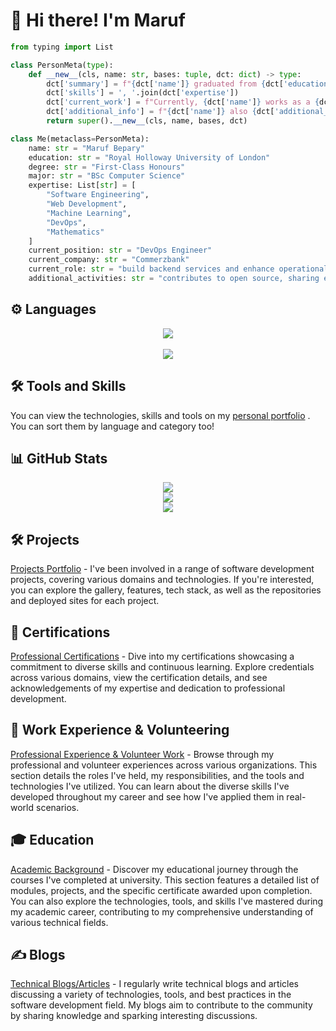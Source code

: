 # 👋 Hi there! I'm Maruf  

```py
from typing import List

class PersonMeta(type):
    def __new__(cls, name: str, bases: tuple, dct: dict) -> type:
        dct['summary'] = f"{dct['name']} graduated from {dct['education']} with a {dct['degree']} in {dct['major']}."
        dct['skills'] = ', '.join(dct['expertise'])
        dct['current_work'] = f"Currently, {dct['name']} works as a {dct['current_position']} at {dct['current_company']}, where they {dct['current_role']}."
        dct['additional_info'] = f"{dct['name']} also {dct['additional_activities']}."
        return super().__new__(cls, name, bases, dct)

class Me(metaclass=PersonMeta):
    name: str = "Maruf Bepary"
    education: str = "Royal Holloway University of London"
    degree: str = "First-Class Honours"
    major: str = "BSc Computer Science"
    expertise: List[str] = [
        "Software Engineering",
        "Web Development",
        "Machine Learning",
        "DevOps",
        "Mathematics"
    ]
    current_position: str = "DevOps Engineer"
    current_company: str = "Commerzbank"
    current_role: str = "build backend services and enhance operational workflows"
    additional_activities: str = "contributes to open source, sharing expertise through various initiatives"
```


## ⚙️ Languages

<p align="center">
  <a>
    <img src="https://skillicons.dev/icons?i=py,js,ts,java," />
  </br>
  </br>
    <img src="https://skillicons.dev/icons?i=c,haskell,bash,php,kotlin,scala,r," />
  </a>
</p>

## 🛠 Tools and Skills

You can view the technologies, skills and tools on my [personal portfolio](https://www.maruf-bepary.com/skills?group=category&hard=false&general=true&soft=true&no-material=true) . You can sort them by language and category too!

## 📊 GitHub Stats

<p align="center">
	<img  src="https://github-readme-streak-stats.herokuapp.com/?user=mbeps&theme=transparent"/>
	<br/>
	<img src="https://github-readme-stats.vercel.app/api?username=mbeps&count_private=true&theme=transparent&show=prs_merged,prs_merged_percentage" />
	<br/>
    <img  src="https://github-readme-stats.vercel.app/api/top-langs/?username=mbeps&hide_progress=true&theme=transparent"/>
</p>


## 🛠 Projects

[Projects Portfolio](https://www.maruf-bepary.com/projects) - I've been involved in a range of software development projects, covering various domains and technologies. If you're interested, you can explore the gallery, features, tech stack, as well as the repositories and deployed sites for each project.


## 🏅 Certifications

[Professional Certifications](https://www.maruf-bepary.com/certificates) - Dive into my certifications showcasing a commitment to diverse skills and continuous learning. Explore credentials across various domains, view the certification details, and see acknowledgements of my expertise and dedication to professional development.

## 💼 Work Experience & Volunteering

[Professional Experience & Volunteer Work](https://www.maruf-bepary.com/experience) - Browse through my professional and volunteer experiences across various organizations. This section details the roles I've held, my responsibilities, and the tools and technologies I've utilized. You can learn about the diverse skills I've developed throughout my career and see how I've applied them in real-world scenarios.

## 🎓 Education

[Academic Background](https://www.maruf-bepary.com/education) - Discover my educational journey through the courses I've completed at university. This section features a detailed list of modules, projects, and the specific certificate awarded upon completion. You can also explore the technologies, tools, and skills I've mastered during my academic career, contributing to my comprehensive understanding of various technical fields.

## ✍️ Blogs

[Technical Blogs/Articles](https://www.maruf-bepary.com/blogs) - I regularly write technical blogs and articles discussing a variety of technologies, tools, and best practices in the software development field. My blogs aim to contribute to the community by sharing knowledge and sparking interesting discussions.
